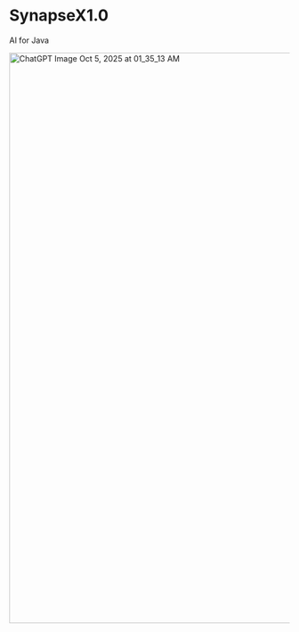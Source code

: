 # SynapseX1.0
AI for Java


<img width="1536" height="1024" alt="ChatGPT Image Oct 5, 2025 at 01_35_13 AM" src="https://github.com/user-attachments/assets/8dfa6c51-1ac8-4ed8-9e20-a14215ca11fb" />
